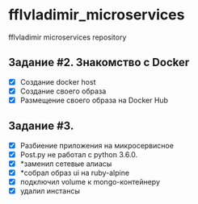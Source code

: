 # fflvladimir_microservices
fflvladimir microservices repository


## Задание #2. Знакомство с Docker

- [x] Создание docker host
- [x] Создание своего образа
- [x] Размещение своего образа на Docker Hub

## Задание #3. 

- [x] Разбиение приложения на микросервисное
- [x] Post.py не работал с python 3.6.0.
- [x] *заменил сетевые алиасы
- [x] *собрал образ ui на ruby-alpine
- [x] подключил volume к mongo-контейнеру
- [x] удалил инстансы
